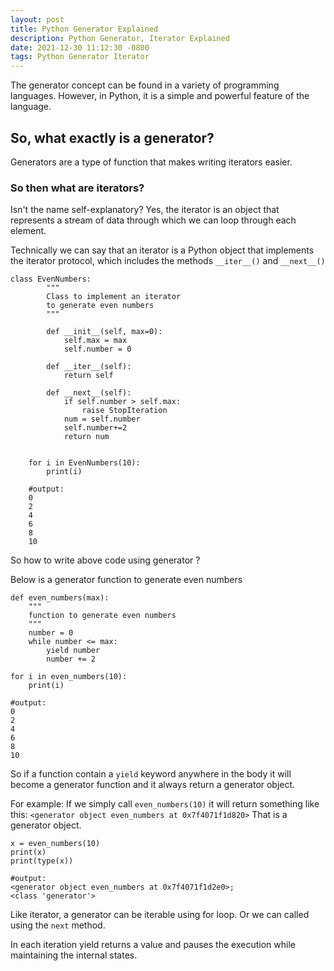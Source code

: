 ```yaml
---
layout: post
title: Python Generator Explained
description: Python Generator, Iterator Explained
date: 2021-12-30 11:12:30 -0800
tags: Python Generator Iterator
---
```


The generator concept can be found in a variety of programming languages. 
However, in Python, it is a simple and powerful feature of the language.

##  So, what exactly is a generator?


Generators are a type of function that makes writing iterators easier.

### So then what are iterators?
Isn't the name self-explanatory? Yes, the iterator is an object that represents a stream of data through which we can loop through each element.

Technically we can say that an iterator is a Python object that implements the iterator protocol, 
which includes the methods `__iter__()` and `__next__()`


```
class EvenNumbers:
        """
        Class to implement an iterator
        to generate even numbers
        """

        def __init__(self, max=0):
            self.max = max
            self.number = 0

        def __iter__(self):
            return self

        def __next__(self):
            if self.number > self.max:
                raise StopIteration
            num = self.number 
            self.number+=2
            return num
        

    for i in EvenNumbers(10):
        print(i)  
    
    #output: 
    0
    2
    4
    6
    8
    10
```

So how to write above code using generator ?

Below is a generator function to generate even numbers

```
def even_numbers(max):
    """
    function to generate even numbers
    """
    number = 0
    while number <= max:
        yield number
        number += 2
    
for i in even_numbers(10):
    print(i)  

#output: 
0
2
4
6
8
10
```

So if a function contain a `yield` keyword anywhere in the body it will become a generator function and it always return a generator object.

For example:
If we simply call `even_numbers(10)` it will return something like this: `<generator object even_numbers at 0x7f4071f1d820>`
That is a generator object.

```
x = even_numbers(10)
print(x)
print(type(x))

#output:
<generator object even_numbers at 0x7f4071f1d2e0>; 
<class 'generator'>
```

Like iterator, a generator can be iterable using for loop. Or we can called using the `next` method.

In each iteration yield returns a value and pauses the execution while maintaining the internal states.

